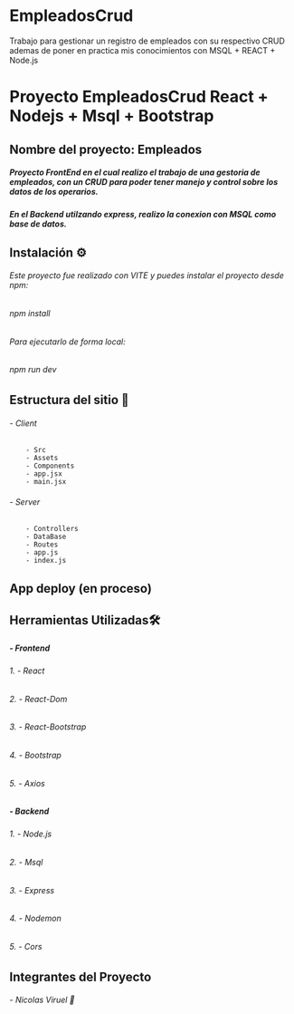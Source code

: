 # EmpleadosCrud
Trabajo para gestionar un registro de empleados con su respectivo CRUD ademas de poner en practica mis conocimientos con MSQL + REACT + Node.js

# Proyecto EmpleadosCrud React + Nodejs + Msql + Bootstrap

## Nombre del proyecto: Empleados

#####  Proyecto FrontEnd en el cual realizo el trabajo de una gestoria de empleados, con un CRUD para poder tener manejo y control sobre los datos de los operarios.
#####  En el Backend utilzando express, realizo la conexion con MSQL como base de datos.

## Instalación ⚙️ 

###### Este proyecto fue realizado con VITE y puedes instalar el proyecto desde npm:

###### npm install

###### Para ejecutarlo de forma local:

###### npm run dev

## Estructura del sitio :t-rex:

###### - Client
        - Src
        - Assets
        - Components
        - app.jsx
        - main.jsx
###### - Server
        - Controllers
        - DataBase
        - Routes
        - app.js
        - index.js


## App deploy (en proceso)



## Herramientas Utilizadas🛠️

##### - Frontend
###### 1. - React
###### 2. - React-Dom
###### 3. - React-Bootstrap
###### 4. - Bootstrap
###### 5. - Axios

##### - Backend
###### 1. - Node.js
###### 2. - Msql
###### 3. - Express
###### 4. - Nodemon
###### 5. - Cors
 


## Integrantes del Proyecto

###### - Nicolas Viruel :baby_chick:

